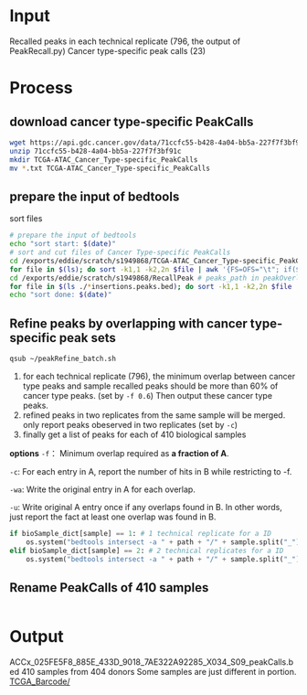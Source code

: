# Input
Recalled peaks in each technical replicate (796, the output of PeakRecall.py)
Cancer type-specific peak calls (23)
# Process
## download cancer type-specific PeakCalls
```bash
wget https://api.gdc.cancer.gov/data/71ccfc55-b428-4a04-bb5a-227f7f3bf91c
unzip 71ccfc55-b428-4a04-bb5a-227f7f3bf91c
mkdir TCGA-ATAC_Cancer_Type-specific_PeakCalls
mv *.txt TCGA-ATAC_Cancer_Type-specific_PeakCalls
```
## prepare the input of bedtools
sort files
```bash
# prepare the input of bedtools
echo "sort start: $(date)"
# sort and cut files of Cancer Type-specific PeakCalls
cd /exports/eddie/scratch/s1949868/TCGA-ATAC_Cancer_Type-specific_PeakCalls # Cancer_Type_PeakCalls_path in peakOverlap.py
for file in $(ls); do sort -k1,1 -k2,2n $file | awk '{FS=OFS="\t"; if($1~/^chr/){print $1,$2,$3,$4;}}' > /exports/eddie/scratch/s1949868/RefineRecalledPeaks/${file}.sorted; done
cd /exports/eddie/scratch/s1949868/RecallPeak # peaks_path in peakOverlap.py
for file in $(ls ./*insertions.peaks.bed); do sort -k1,1 -k2,2n $file | awk '{FS=OFS="\t"; if($1~/^chr/){print $1,$2,$3}}' > /exports/eddie/scratch/s1949868/RefineRecalledPeaks/${file}.sorted; done
echo "sort done: $(date)"
```
## Refine peaks by overlapping with cancer type-specific peak sets
```bash
qsub ~/peakRefine_batch.sh
```
1. for each technical replicate (796), the minimum overlap between cancer type peaks and sample recalled peaks should be more than 60% of cancer type peaks. (set by `-f 0.6`) Then output these cancer type peaks.
2. refined peaks in two replicates from the same sample will be merged. only report peaks obeserved in two replicates (set by `-c`)
3. finally get a list of peaks for each of 410 biological samples

**options**
`-f`： Minimum overlap required as **a fraction of A**. 

`-c`: For each entry in A, report the number of hits in B while restricting to -f.

`-wa`: Write the original entry in A for each overlap.

`-u`: Write original A entry once if any overlaps found in B. In other words, just report the fact at least one overlap was found in B. 
```python
if bioSample_dict[sample] == 1: # 1 technical replicate for a ID
	os.system("bedtools intersect -a " + path + "/" + sample.split("_")[0].replace('x', '') + "*txt.sorted -b " + path + "/" + sample + "*bed.sorted -f 0.5 -u > " + path + "/" + sample+"_peakCalls.bed")
elif bioSample_dict[sample] == 2: # 2 technical replicates for a ID
	os.system("bedtools intersect -a " + path + "/" + sample.split("_")[0].replace('x', '') + "*txt.sorted -b " + path + "/" + sample + "*bed.sorted -f 0.5 -c -wa" + " | awk '{FS=OFS=" + r'"\t"' + ";if($5>0){print $1,$2,$3,$4}}'" + " > " + path + "/" + sample+"_peakCalls.bed")
```
## Rename PeakCalls of 410 samples
```r

```

# Output
ACCx_025FE5F8_885E_433D_9018_7AE322A92285_X034_S09_peakCalls.bed
410 samples from 404 donors
Some samples are just different in portion.
[TCGA_Barcode/](https://docs.gdc.cancer.gov/Encyclopedia/pages/TCGA_Barcode/)
<!--stackedit_data:
eyJoaXN0b3J5IjpbODQ3NzgzNTEsLTE4MTA2NzU3MzMsNDkwMj
kyOTI2LDE1NDc5OTYxODcsLTQzOTg2NDEzMywtMjEzNzM0Mzky
MywtNTI5NzYzNDE4LDE4NjI4NDUzMTksMTQ2NjQyNTAzNCwtMT
I5NDIwNzY5NiwxODQ4NjUzMTAwLC0xMzg3Mzc2ODk4XX0=
-->